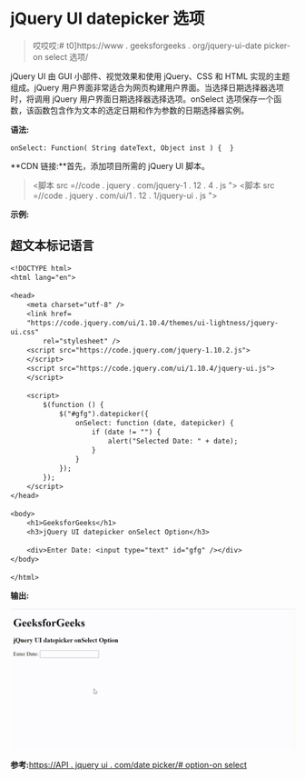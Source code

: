 # jQuery UI datepicker 选项

> 哎哎哎:# t0]https://www . geeksforgeeks . org/jquery-ui-date picker-on select 选项/

jQuery UI 由 GUI 小部件、视觉效果和使用 jQuery、CSS 和 HTML 实现的主题组成。jQuery 用户界面非常适合为网页构建用户界面。当选择日期选择器选项时，将调用 jQuery 用户界面日期选择器选择选项。onSelect 选项保存一个函数，该函数包含作为文本的选定日期和作为参数的日期选择器实例。

**语法:**

```
onSelect: Function( String dateText, Object inst ) {  }
```

**CDN 链接:**首先，添加项目所需的 jQuery UI 脚本。

> <link rel="”stylesheet”" href="”//code.jquery.com/ui/1.12.1/themes/smoothness/jquery-ui.css”">
> <脚本 src =//code . jquery . com/jquery-1 . 12 . 4 . js "></脚本>
> <脚本 src =//code . jquery . com/ui/1 . 12 . 1/jquery-ui . js "></脚本>

**示例:**

## 超文本标记语言

```
<!DOCTYPE html>
<html lang="en">

<head>
    <meta charset="utf-8" />
    <link href=
    "https://code.jquery.com/ui/1.10.4/themes/ui-lightness/jquery-ui.css" 
        rel="stylesheet" />
    <script src="https://code.jquery.com/jquery-1.10.2.js">
    </script>
    <script src="https://code.jquery.com/ui/1.10.4/jquery-ui.js">
    </script>

    <script>
        $(function () {
            $("#gfg").datepicker({
                onSelect: function (date, datepicker) {
                    if (date != "") {
                        alert("Selected Date: " + date);
                    }
                }
            });
        });
    </script>
</head>

<body>
    <h1>GeeksforGeeks</h1>
    <h3>jQuery UI datepicker onSelect Option</h3>

    <div>Enter Date: <input type="text" id="gfg" /></div>
</body>

</html>
```

**输出:**

![](img/d14228beefa44d8784b4f32881f0cec4.png)

**参考:**[https://API . jquery ui . com/date picker/# option-on select](https://api.jqueryui.com/datepicker/#option-onSelect)